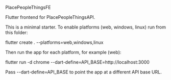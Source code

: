 PlacePeopleThingsFE

Flutter frontend for PlacePeopleThingsAPI.

This is a minimal starter. To enable platforms (web, windows, linux) run from this folder:

  flutter create . --platforms=web,windows,linux

Then run the app for each platform, for example (web):

  flutter run -d chrome --dart-define=API_BASE=http://localhost:3000

Pass --dart-define=API_BASE to point the app at a different API base URL.

